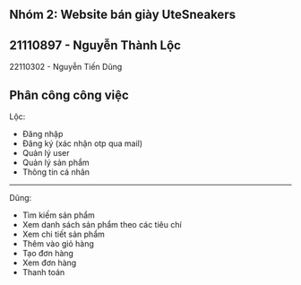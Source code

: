 Nhóm 2: Website bán giày UteSneakers
----------------------------------

21110897 - Nguyễn Thành Lộc
----------------------------------
22110302 - Nguyễn Tiến Dũng

Phân công công việc
----------------------------------
Lộc: 
  - Đăng nhập
  - Đăng ký (xác nhận otp qua mail)
  - Quản lý user
  - Quản lý sản phẩm
  - Thông tin cá nhân
----------------------------------
Dũng:
  - Tìm kiếm sản phẩm
  - Xem danh sách sản phẩm theo các tiêu chí
  - Xem chi tiết sản phẩm
  - Thêm vào giỏ hàng
  - Tạo đơn hàng
  - Xem đơn hàng
  - Thanh toán

